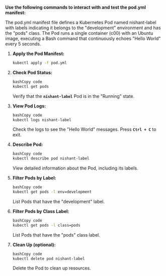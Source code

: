 **Use the following commands to interact with and test the pod.yml manifest:**

The pod.yml manifest file defines a Kubernetes Pod named nishant-label with labels indicating it belongs to the "development" environment and has the "pods" class. The Pod runs a single container (c00) with an Ubuntu image, executing a Bash command that continuously echoes "Hello World" every 5 seconds.

1. **Apply the Pod Manifest:**
    
    ```bash
    kubectl apply -f pod.yml
    
    ```
    
2. **Check Pod Status:**
    
    ```bash
    bashCopy code
    kubectl get pods
    
    ```
    
    Verify that the **`nishant-label`** Pod is in the "Running" state.
    
3. **View Pod Logs:**
    
    ```bash
    bashCopy code
    kubectl logs nishant-label
    
    ```
    
    Check the logs to see the "Hello World" messages. Press **`Ctrl + C`** to exit.
    
4. **Describe Pod:**
    
    ```bash
    bashCopy code
    kubectl describe pod nishant-label
    
    ```
    
    View detailed information about the Pod, including its labels.
    
5. **Filter Pods by Label:**
    
    ```bash
    bashCopy code
    kubectl get pods -l env=development
    
    ```
    
    List Pods that have the "development" label.
    
6. **Filter Pods by Class Label:**
    
    ```bash
    bashCopy code
    kubectl get pods -l class=pods
    
    ```
    
    List Pods that have the "pods" class label.
    
7. **Clean Up (optional):**
    
    ```bash
    bashCopy code
    kubectl delete pod nishant-label
    
    ```
    
    Delete the Pod to clean up resources.
